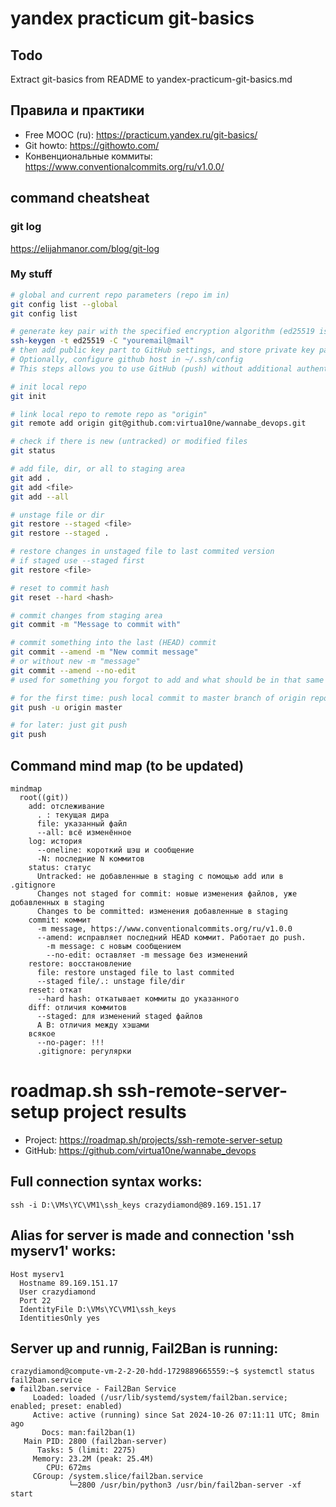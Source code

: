 # yandex practicum git-basics
## Todo
Extract git-basics from README to yandex-practicum-git-basics.md

## Правила и практики
- Free MOOC (ru): https://practicum.yandex.ru/git-basics/
- Git howto: https://githowto.com/
- Конвенциональные коммиты: https://www.conventionalcommits.org/ru/v1.0.0/

## command cheatsheat
### git log
https://elijahmanor.com/blog/git-log

### My stuff
```bash
# global and current repo parameters (repo im in)
git config list --global
git config list

# generate key pair with the specified encryption algorithm (ed25519 is strong and keys are compact)
ssh-keygen -t ed25519 -C "youremail@mail"
# then add public key part to GitHub settings, and store private key part in ~/.ssh/ 
# Optionally, configure github host in ~/.ssh/config
# This steps allows you to use GitHub (push) without additional authentication.

# init local repo
git init

# link local repo to remote repo as "origin"
git remote add origin git@github.com:virtua10ne/wannabe_devops.git

# check if there is new (untracked) or modified files
git status

# add file, dir, or all to staging area
git add .
git add <file>
git add --all

# unstage file or dir
git restore --staged <file>
git restore --staged .

# restore changes in unstaged file to last commited version
# if staged use --staged first
git restore <file>

# reset to commit hash
git reset --hard <hash>

# commit changes from staging area
git commit -m "Message to commit with"

# commit something into the last (HEAD) commit
git commit --amend -m "New commit message"
# or without new -m "message"
git commit --amend --no-edit
# used for something you forgot to add and what should be in that same commit

# for the first time: push local commit to master branch of origin repo
git push -u origin master

# for later: just git push
git push
```
## Command mind map (to be updated)

```mermaid
mindmap
  root((git))
    add: отслеживание
      . : текущая дира
      file: указанный файл
      --all: всё изменённое
    log: история
      --oneline: короткий шэш и сообщение
      -N: последние N коммитов
    status: статус
      Untracked: не добавленные в staging с помощью add или в .gitignore
      Changes not staged for commit: новые изменения файлов, уже добавленных в staging
      Changes to be committed: изменения добавленные в staging
    commit: коммит
      -m message, https://www.conventionalcommits.org/ru/v1.0.0
      --amend: исправляет последний HEAD коммит. Работает до push.
        -m message: с новым сообщением
        --no-edit: оставляет -m message без изменений
    restore: восстановление
      file: restore unstaged file to last commited
      --staged file/.: unstage file/dir
    reset: откат
      --hard hash: откатывает коммиты до указанного
    diff: отличия коммитов
      --staged: для изменений staged файлов
      A B: отличия между хэшами
    всякое
      --no-pager: !!!
      .gitignore: регулярки
```

# roadmap.sh ssh-remote-server-setup project results
- Project: https://roadmap.sh/projects/ssh-remote-server-setup  
- GitHub: https://github.com/virtua10ne/wannabe_devops  
  
## Full connection syntax works:
```
ssh -i D:\VMs\YC\VM1\ssh_keys crazydiamond@89.169.151.17  
```
  
## Alias for server is made and connection 'ssh myserv1' works:  
```
Host myserv1  
  Hostname 89.169.151.17  
  User crazydiamond  
  Port 22  
  IdentityFile D:\VMs\YC\VM1\ssh_keys  
  IdentitiesOnly yes  
```
  
## Server up and runnig, Fail2Ban is running:  
```
crazydiamond@compute-vm-2-2-20-hdd-1729889665559:~$ systemctl status fail2ban.service  
● fail2ban.service - Fail2Ban Service  
     Loaded: loaded (/usr/lib/systemd/system/fail2ban.service; enabled; preset: enabled)  
     Active: active (running) since Sat 2024-10-26 07:11:11 UTC; 8min ago  
       Docs: man:fail2ban(1)  
   Main PID: 2800 (fail2ban-server)  
      Tasks: 5 (limit: 2275)  
     Memory: 23.2M (peak: 25.4M)  
        CPU: 672ms  
     CGroup: /system.slice/fail2ban.service  
             └─2800 /usr/bin/python3 /usr/bin/fail2ban-server -xf start  
```
